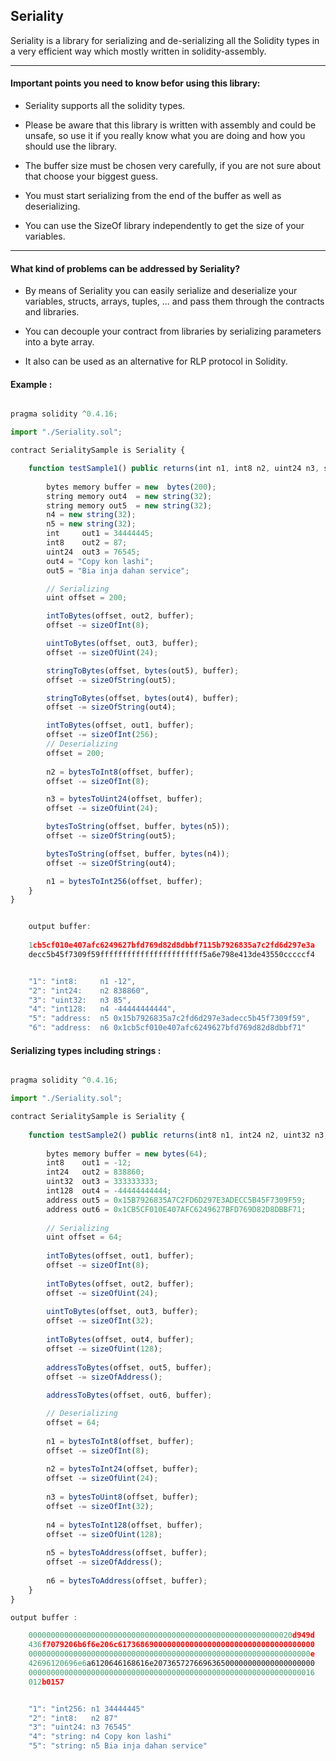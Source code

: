## Seriality

Seriality is a library for serializing and de-serializing all the Solidity types in a very efficient way which mostly written in solidity-assembly. 

---
#### Important points you need to know befor using this library:

* Seriality supports all the solidity types.

* Please be aware that this library is written with assembly and could be unsafe, so use it if you really know what you are doing and how you should use the library.

* The buffer size must be chosen very carefully, if you are not sure about that choose your biggest guess.

* You must start serializing from the end of the buffer as well as deserializing.

* You can use the SizeOf library independently to get the size of your variables.

---

#### What kind of problems can be addressed by Seriality?

* By means of Seriality you can easily serialize and deserialize your variables, structs, arrays, tuples, ... and pass them through the contracts and libraries.

* You can decouple your contract from libraries by serializing parameters into a byte array.

* It also can be used as an alternative for RLP protocol in Solidity.

#### Example :

```js

pragma solidity ^0.4.16;

import "./Seriality.sol";

contract SerialitySample is Seriality {

    function testSample1() public returns(int n1, int8 n2, uint24 n3, string n4,string n5) {
        
        bytes memory buffer = new  bytes(200);
        string memory out4  = new string(32);        
        string memory out5  = new string(32);
        n4 = new string(32);
        n5 = new string(32);
        int     out1 = 34444445;
        int8    out2 = 87;
        uint24  out3 = 76545;
        out4 = "Copy kon lashi";
        out5 = "Bia inja dahan service";

        // Serializing
        uint offset = 200;

        intToBytes(offset, out2, buffer);
        offset -= sizeOfInt(8);

        uintToBytes(offset, out3, buffer);
        offset -= sizeOfUint(24);

        stringToBytes(offset, bytes(out5), buffer);
        offset -= sizeOfString(out5);

        stringToBytes(offset, bytes(out4), buffer);
        offset -= sizeOfString(out4);       

        intToBytes(offset, out1, buffer);
        offset -= sizeOfInt(256);
        // Deserializing
        offset = 200; 
            
        n2 = bytesToInt8(offset, buffer);
        offset -= sizeOfInt(8);

        n3 = bytesToUint24(offset, buffer);
        offset -= sizeOfUint(24);

        bytesToString(offset, buffer, bytes(n5));
        offset -= sizeOfString(out5);

        bytesToString(offset, buffer, bytes(n4));
        offset -= sizeOfString(out4);

        n1 = bytesToInt256(offset, buffer);
    }
}    
```    
```js

    output buffer:
    
	1cb5cf010e407afc6249627bfd769d82d8dbbf7115b7926835a7c2fd6d297e3a
	decc5b45f7309f59fffffffffffffffffffffff5a6e798e413de43550cccccf4


    "1": "int8: 	n1 -12",
    "2": "int24: 	n2 838860",
    "3": "uint32: 	n3 85",
    "4": "int128: 	n4 -44444444444",
    "5": "address: 	n5 0x15b7926835a7c2fd6d297e3adecc5b45f7309f59",
    "6": "address: 	n6 0x1cb5cf010e407afc6249627bfd769d82d8dbbf71"

```

#### Serializing types including strings :

```js

pragma solidity ^0.4.16;

import "./Seriality.sol";

contract SerialitySample is Seriality {
    
    function testSample2() public returns(int8 n1, int24 n2, uint32 n3, int128 n4, address n5, address n6) {
        
        bytes memory buffer = new bytes(64);
        int8    out1 = -12;
        int24   out2 = 838860;
        uint32  out3 = 333333333;
        int128  out4 = -44444444444;
        address out5 = 0x15B7926835A7C2FD6D297E3ADECC5B45F7309F59;
        address out6 = 0x1CB5CF010E407AFC6249627BFD769D82D8DBBF71;
        
        // Serializing
        uint offset = 64;
        
        intToBytes(offset, out1, buffer);
        offset -= sizeOfInt(8);
        
        intToBytes(offset, out2, buffer);
        offset -= sizeOfUint(24);
        
        uintToBytes(offset, out3, buffer);
        offset -= sizeOfInt(32);
        
        intToBytes(offset, out4, buffer);
        offset -= sizeOfUint(128);
        
        addressToBytes(offset, out5, buffer);
        offset -= sizeOfAddress();
        
        addressToBytes(offset, out6, buffer);

        // Deserializing
        offset = 64; 
       
        n1 = bytesToInt8(offset, buffer);
        offset -= sizeOfInt(8);
        
        n2 = bytesToInt24(offset, buffer);
        offset -= sizeOfUint(24);
        
        n3 = bytesToUint8(offset, buffer);
        offset -= sizeOfInt(32);
        
        n4 = bytesToInt128(offset, buffer);
        offset -= sizeOfUint(128);
        
        n5 = bytesToAddress(offset, buffer);
        offset -= sizeOfAddress();
        
        n6 = bytesToAddress(offset, buffer);
    }
}	

```

```js
output buffer :

    00000000000000000000000000000000000000000000000000000000020d949d
    436f7079206b6f6e206c61736869000000000000000000000000000000000000
    000000000000000000000000000000000000000000000000000000000000000e
    42696120696e6a6120646168616e207365727669636500000000000000000000
    0000000000000000000000000000000000000000000000000000000000000016
    012b0157


    "1": "int256: n1 34444445"
    "2": "int8:   n2 87"
    "3": "uint24: n3 76545"
    "4": "string: n4 Copy kon lashi"
    "5": "string: n5 Bia inja dahan service"

```
